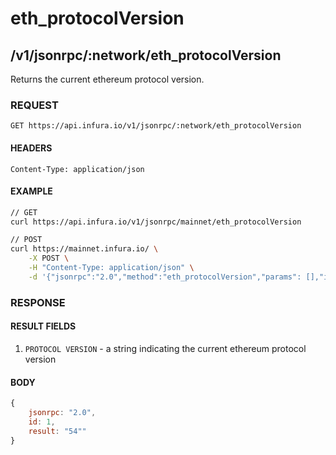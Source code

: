 # eth_protocolVersion

## /v1/jsonrpc/:network/eth_protocolVersion

Returns the current ethereum protocol version.

### REQUEST

`GET https://api.infura.io/v1/jsonrpc/:network/eth_protocolVersion`

#### HEADERS

`Content-Type: application/json`

#### EXAMPLE
```bash
// GET
curl https://api.infura.io/v1/jsonrpc/mainnet/eth_protocolVersion

// POST
curl https://mainnet.infura.io/ \
    -X POST \
    -H "Content-Type: application/json" \
    -d '{"jsonrpc":"2.0","method":"eth_protocolVersion","params": [],"id":1}'
```

### RESPONSE

#### RESULT FIELDS
1. `PROTOCOL VERSION` - a string indicating the current ethereum protocol version

#### BODY

```js
{
    jsonrpc: "2.0",
    id: 1,
    result: "54""
}
```
